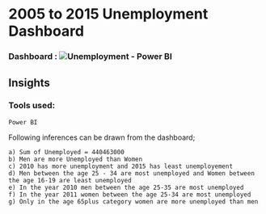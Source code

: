 # 2005 to 2015 Unemployment Dashboard

### Dashboard : ![Unemployment - Power BI](https://github.com/Rajaaram-M/Rajaa-s_Portfolio/assets/158242272/c061a028-2c5c-4013-a2d5-abffe4833a52)


## Insights

### Tools used: 
    Power BI

Following inferences can be drawn from the dashboard;


    a) Sum of Unemployed = 440463000
    b) Men are more Unemployed than Women
    c) 2010 has more unemployment and 2015 has least unemployement
    d) Men between the age 25 - 34 are most unemployed and Women between the age 16-19 are least unemployed
    e) In the year 2010 men between the age 25-35 are most unemployed
    f) In the year 2011 women between the age 25-34 are most unemployed
    g) Only in the age 65plus category women are more unemployed than men
